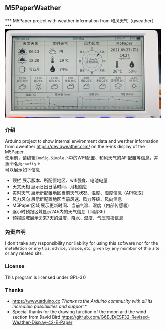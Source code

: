 
## M5PaperWeather
  *** M5Paper project with weather information from 和风天气（qweather）***
   ![M5PaperWeather](images/M5PaperWeather.png "M5Paper")

### 介绍
  Arduino project to show internal environment data and weather information from 
  qweather https://dev.qweather.com/ on the e-ink display of the M5Paper.    
  使用前，请编辑`Config.Simple.h`中的WIFI配置、和风天气的API配置等信息，并重命名为`Config.h`    
  可以展示如下信息    
  * 顶栏 展示版本、所配置地区、wifi强度、电池电量
  * 天文天相 展示日出日落时间、月相信息
  * 实时天气 展示所配置地区当前天气状况、温度、湿度信息（API获取）
  * 风力风向 展示所配置地区当前风速、风力等级、风向信息
  * M5Paper区域 展示更新时间、当前气温、湿度（内部传感器）
  * 逐小时预报区域显示24h内的天气信息（间隔3h）
  * 预报区域展示未来7天的温度、降水、湿度、气压预报信息

### 免责声明
   I don't take any responsibility nor liability for using this software nor for the 
   installation or any tips, advice, videos, etc. given by any member of this site or any related site.

### License
   This program is licensed under GPL-3.0

### Thanks
   * https://www.arduino.cc
     *Thanks to the Arduino community with all its incredible possibilities and support.** 
   * Special thanks for the drawing function of the moon and the wind section from David Bird
     https://github.com/G6EJD/ESP32-Revised-Weather-Display-42-E-Paper
